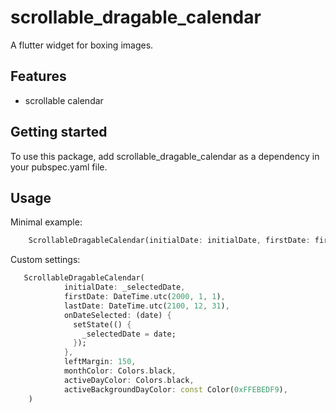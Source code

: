 # scrollable_dragable_calendar

A flutter widget for boxing images.

## Features

 - scrollable calendar
   
## Getting started

To use this package, add scrollable_dragable_calendar as a dependency in your pubspec.yaml file.

## Usage

Minimal example:

```dart
    ScrollableDragableCalendar(initialDate: initialDate, firstDate: firstDate, lastDate: lastDate, onDateSelected: onDateSelected)
```

Custom settings:

```dart
   ScrollableDragableCalendar(
            initialDate: _selectedDate,
            firstDate: DateTime.utc(2000, 1, 1),
            lastDate: DateTime.utc(2100, 12, 31),
            onDateSelected: (date) {
              setState(() {
                _selectedDate = date;
              });
            },
            leftMargin: 150,
            monthColor: Colors.black,
            activeDayColor: Colors.black,
            activeBackgroundDayColor: const Color(0xFFEBEDF9),
    )
```
